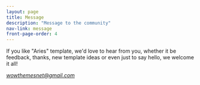 ```yaml
---
layout: page
title: Message
description: "Message to the community"
nav-link: message
front-page-order: 4
---
```


<p>
        If you like "Aries" template, we'd love to hear from you, whether it be feedback, thanks, new template ideas or even just to say hello, we welcome it all!
</p>
<p>
    <i><a href="mailto:wowthemesnet@gmail.com" class="highlightlink">wowthemesnet@gmail.com</a></i>
</p>
